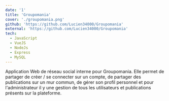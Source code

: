 ```yaml
---
date: '1'
title: 'Groupomania'
cover: './groupomania.png'
github: 'https://github.com/Lucien34000/Groupomania'
external: 'https://github.com/Lucien34000/Groupomania'
tech:
  - JavaScript
  - VueJS
  - NodeJs
  - Express
  - MySQL
---
```


Application Web de réseau social interne pour Groupomania. Elle permet de partager de créer / se connecter sur un compte, de partager des publications sur un mur commun, de gérer son profil personnel et pour l'administrateur il y une gestion de tous les utilisateurs et publications présents sur la plateforme.
